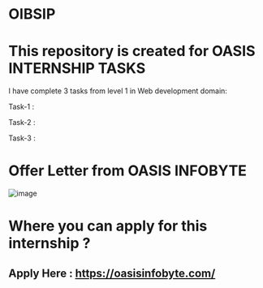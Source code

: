 # OIBSIP

# This repository is created for OASIS INTERNSHIP TASKS


I have complete 3 tasks from level 1 in Web development domain:

Task-1 :

Task-2 :

Task-3 :


# Offer Letter from OASIS INFOBYTE



![image](https://user-images.githubusercontent.com/83835190/222778942-c2a482d8-cfd6-4a2e-9f13-7b10ba539386.png)



# Where you can apply for this internship ?

## Apply Here : https://oasisinfobyte.com/
